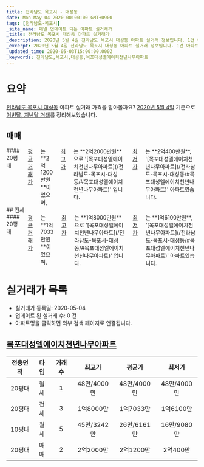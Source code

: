 ```yaml
---
title: 전라남도 목포시 - 대성동
date: Mon May 04 2020 00:00:00 GMT+0900
tags: [전라남도-목포시]
_site_name: 매일 업데이트 되는 아파트 실거래가
_title: 전라남도 목포시 대성동 아파트 실거래가
_description: 2020년 5월 4일 전라남도 목포시 대성동 아파트 실거래 정보입니다. 1건 아파트 정보가 있습니다.
_excerpt: 2020년 5월 4일 전라남도 목포시 대성동 아파트 실거래 정보입니다. 1건 아파트 정보가 있습니다.
_updated_time: 2020-05-03T15:00:00.000Z
_keywords: 전라남도,목포시,대성동,목포대성엘에이치천년나무아파트
---
```





# 요약
<ins>전라남도 목포시 대성동</ins> 아파트 실거래 가격을 알아볼까요? <ins>2020년 5월 4일</ins> 기준으로 <ins>이번달, 지난달 거래</ins>를 정리해보았습니다.

## 매매
<div class="container">
<div class="twelve columns" markdown="1">
#### 20평대
<ins>평균 거래가</ins>는 **2억1200만원**이었으며, <ins>최고가</ins>는 **2억2000만원**으로 '[목포대성엘에이치천년나무아파트](/전라남도-목포시-대성동/#목포대성엘에이치천년나무아파트)' 입니다. <ins>최저가</ins>는 **2억400만원**, '[목포대성엘에이치천년나무아파트](/전라남도-목포시-대성동/#목포대성엘에이치천년나무아파트)' 아파트였습니다.
</div>
</div>
## 전세
<div class="container">
<div class="twelve columns" markdown="1">
#### 20평대
<ins>평균 거래가</ins>는 **1억7033만원**이었으며, <ins>최고가</ins>는 **1억8000만원**으로 '[목포대성엘에이치천년나무아파트](/전라남도-목포시-대성동/#목포대성엘에이치천년나무아파트)' 입니다. <ins>최저가</ins>는 **1억6100만원**, '[목포대성엘에이치천년나무아파트](/전라남도-목포시-대성동/#목포대성엘에이치천년나무아파트)' 아파트였습니다.
</div>
</div>



# 실거래가 목록
- 실거래가 등록일: 2020-05-04
- 업데이트 된 실거래 수: 0 건
- 아파트명을 클릭하면 외부 검색 페이지로 연결됩니다.

## [목포대성엘에이치천년나무아파트](#목포대성엘에이치천년나무아파트)

|전용면적|타입|거래수|최고가|평균가|최저가|
|:---:|:---:|:---:|:---:|:---:|:---:|
|20평대|<span class="deal-type-3">월세</span>|1|48만/4000만|48만/4000만|48만/4000만|
|20평대|<span class="deal-type-2">전세</span>|3|1억8000만|1억7033만|1억6100만|
|10평대|<span class="deal-type-3">월세</span>|5|45만/3242만|26만/6161만|16만/9080만|
|20평대|<span class="deal-type-1">매매</span>|2|2억2000만|2억1200만|2억400만|

<br/>



